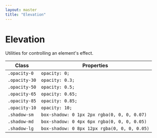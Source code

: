 ```yaml
---
layout: master
title: "Elevation"
---
```


# Elevation

Utilities for controlling an element's effect.

<table class="table">
  <thead>
    <tr>
      <th>Class</th>
      <th>Properties</th>
    </tr>
  </thead>
  <tbody>
    <tr>
      <td><code>.opacity-0</code></td>
      <td><code>opacity: 0;</code></td>
    </tr>
    <tr>
      <td><code>.opacity-30</code></td>
      <td><code>opacity: 0.3;</code></td>
    </tr>
    <tr>
      <td><code>.opacity-50</code></td>
      <td><code>opacity: 0.5;</code></td>
    </tr>
    <tr>
      <td><code>.opacity-65</code></td>
      <td><code>opacity: 0.65;</code></td>
    </tr>
    <tr>
      <td><code>.opacity-85</code></td>
      <td><code>opacity: 0.85;</code></td>
    </tr>
    <tr>
      <td><code>.opacity-10</code></td>
      <td><code>opacity: 10;</code></td>
    </tr>
    <tr>
      <td><code>.shadow-sm</code></td>
      <td><code>box-shadow: 0 1px 2px rgba(0, 0, 0, 0.07)</code></td>
    </tr>
    <tr>
      <td><code>.shadow-md</code></td>
      <td><code>box-shadow: 0 4px 6px rgba(0, 0, 0, 0.05)</code></td>
    </tr>
    <tr>
      <td><code>.shadow-lg</code></td>
      <td><code>box-shadow: 0 8px 12px rgba(0, 0, 0, 0.05)</code></td>
    </tr>
  </tbody>
</table>
